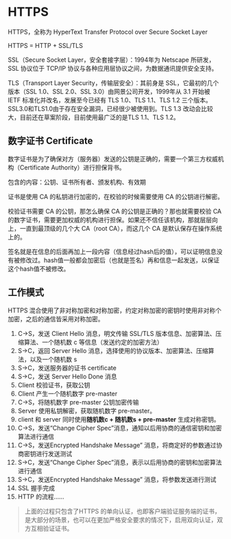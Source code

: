 # HTTPS

HTTPS，全称为 HyperText Transfer Protocol over Secure Socket Layer

HTTPS = HTTP + SSL/TLS

SSL（Secure Socket Layer，安全套接字层）：1994年为 Netscape 所研发，SSL 协议位于 TCP/IP 协议与各种应用层协议之间，为数据通讯提供安全支持。

TLS（Transport Layer Security，传输层安全）：其前身是 SSL，它最初的几个版本（SSL 1.0、SSL 2.0、SSL 3.0）由网景公司开发，1999年从 3.1 开始被 IETF 标准化并改名，发展至今已经有 TLS 1.0、TLS 1.1、TLS 1.2 三个版本。SSL3.0和TLS1.0由于存在安全漏洞，已经很少被使用到。TLS 1.3 改动会比较大，目前还在草案阶段，目前使用最广泛的是TLS 1.1、TLS 1.2。

## 数字证书 Certificate

数字证书是为了确保对方（服务器）发送的公钥是正确的，需要一个第三方权威机构（Certificate Authority）进行担保背书。

包含的内容：公钥、证书所有者、颁发机构、有效期

证书是使用 CA 的私钥进行加密的，在校验的时候需要使用 CA 的公钥进行解密。

校验证书需要 CA 的公钥，那怎么确保 CA 的公钥是正确的？那也就需要校验 CA 的数字证书，需要更加权威的机构进行担保。如果还不信任该机构，那就层层向上，一直到最顶级的几个大 CA（root CA），而这几个 CA 是默认保存在操作系统上的。

签名就是在信息的后面再加上一段内容（信息经过hash后的值），可以证明信息没有被修改过。hash值一般都会加密后（也就是签名）再和信息一起发送，以保证这个hash值不被修改。

## 工作模式

HTTPS 混合使用了非对称加密和对称加密，约定对称加密的密钥时使用非对称个加密，之后的通信皆采用对称加密。

1.  C->S，发送 Client Hello 消息，明文传输 SSL/TLS 版本信息、加密算法、压缩算法、一个随机数 c 等信息（发送约定的加密方法）
2.  S->C，返回 Server Hello 消息，选择使用的协议版本、加密算法、压缩算法，以及一个随机数 s
3.  S->C，发送服务器的证书 certificate
4.  S->C，发送 Server Hello Done 消息
5.  Client 校验证书，获取公钥
6.  Client 产生一个随机数字 pre-master
7.  C->S，将随机数字 pre-master 公钥加密传输
8.  Server 使用私钥解密，获取随机数字 pre-master。
9.  client 和 server 同时使用**随机数c + 随机数s + pre-master** 生成对称密钥。
10.  C->S，发送“Change Cipher Spec”消息，通知以后用协商的通信密钥和加密算法进行通信
11.  C->S，发送Encrypted Handshake Message” 消息，将商定好的参数通过协商密钥进行发送测试
12.  S->C，发送“Change Cipher Spec”消息，表示以后用协商的密钥和加密算法进行通信
13.  S->C，发送Encrypted Handshake Message” 消息，将参数发送进行测试
14.  SSL 握手完成
15.  HTTP 的流程……



>   上面的过程只包含了HTTPS 的单向认证，也即客户端验证服务端的证书，是大部分的场景，也可以在更加严格安全要求的情况下，启用双向认证，双方互相验证证书。

